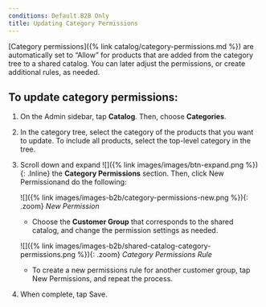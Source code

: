 ```yaml
---
conditions: Default.B2B Only
title: Updating Category Permissions
---
```


[Category permissions]({% link catalog/category-permissions.md %}) are automatically set to “Allow” for products that are added from the category tree to a shared catalog. You can later adjust the permissions, or create additional rules, as needed.

## To update category permissions:

1. On the Admin sidebar, tap **Catalog**. Then, choose **Categories**.

1. In the category tree, select the category of the products that you want to update. To include all products, select the top-level category in the tree.

1. Scroll down and expand ![]({% link images/images/btn-expand.png %}){: .Inline} the **Category Permissions** section. Then, click <span class="btn">New Permission</span>and do the following:

    ![]({% link images/images-b2b/category-permissions-new.png %}){: .zoom}
    *New Permission*

    * Choose the **Customer Group** that corresponds to the shared catalog, and change the permission settings as needed.

    ![]({% link images/images-b2b/shared-catalog-category-permissions.png %}){: .zoom}
    *Category Permissions Rule*

    * To create a new permissions rule for another customer group, tap <span class="btn">New Permissions</span>, and repeat the process.

1. When complete, tap <span class="btn">Save</span>.
